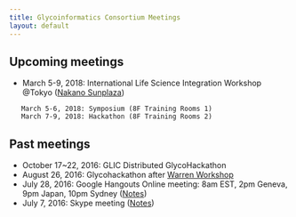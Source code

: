 ```yaml
---
title: Glycoinformatics Consortium Meetings
layout: default
---
```

## Upcoming meetings
  * March 5-9, 2018: International Life Science Integration Workshop @Tokyo (<a href="https://www.sunplaza.jp/en/">Nakano Sunplaza</a>)

```
   March 5-6, 2018: Symposium (8F Training Rooms 1)
   March 7-9, 2018: Hackathon (8F Training Rooms 2)
```

## Past meetings
  * October 17~22, 2016: GLIC Distributed GlycoHackathon
  * August 26, 2016: Glycohackathon after <a href="http://warrenworkshop2016.glycoinfo.org">Warren Workshop</a>
  * July 28, 2016: Google Hangouts Online meeting: 8am EST, 2pm Geneva, 9pm Japan, 10pm Sydney (<a href="https://goo.gl/Ur22GK">Notes</a>)
  * July 7, 2016: Skype meeting (<a href="https://goo.gl/vB6o0q">Notes</a>)
